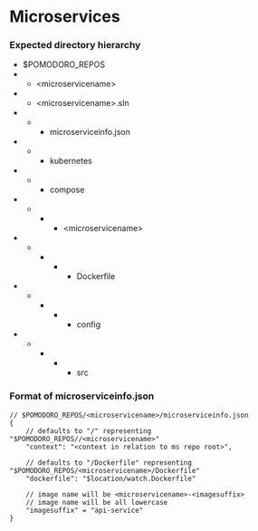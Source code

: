 # Microservices

### Expected directory hierarchy

* $POMODORO_REPOS
* * \<microservicename\>
* * \<microservicename\>.sln
* * * microserviceinfo.json
* * * kubernetes
* * * compose
* * * * \<microservicename\>
* * * * * Dockerfile
* * * * * config
* * * * * src


### Format of microserviceinfo.json

    // $POMODORO_REPOS/<microservicename>/microserviceinfo.json
    {
        // defaults to "/" representing "$POMODORO_REPOS//<microservicename>"
        "context": "<context in relation to ms repo root>",

        // defaults to "/Dockerfile" representing "$POMODORO_REPOS/<microservicename>/Dockerfile"
        "dockerfile": "$location/watch.Dockerfile"
        
        // image name will be <microservicename>-<imagesuffix>
        // image name will be all lowercase
        "imagesuffix" = "api-service"
    }    
